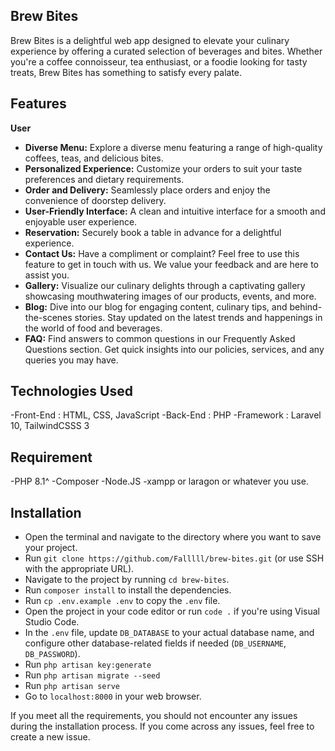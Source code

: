 ## Brew Bites

Brew Bites is a delightful web app designed to elevate your culinary experience by offering a curated selection of beverages and bites. Whether you're a coffee connoisseur, tea enthusiast, or a foodie looking for tasty treats, Brew Bites has something to satisfy every palate.

## Features

**User**
- **Diverse Menu:** Explore a diverse menu featuring a range of high-quality coffees, teas, and delicious bites.
- **Personalized Experience:** Customize your orders to suit your taste preferences and dietary requirements.
- **Order and Delivery:** Seamlessly place orders and enjoy the convenience of doorstep delivery.
- **User-Friendly Interface:** A clean and intuitive interface for a smooth and enjoyable user experience.
- **Reservation:** Securely book a table in advance for a delightful experience.
- **Contact Us:** Have a compliment or complaint? Feel free to use this feature to get in touch with us. We value your feedback and are here to assist you.
- **Gallery:** Visualize our culinary delights through a captivating gallery showcasing mouthwatering images of our products, events, and more.
- **Blog:** Dive into our blog for engaging content, culinary tips, and behind-the-scenes stories. Stay updated on the latest trends and happenings in the world of food and beverages.
- **FAQ:** Find answers to common questions in our Frequently Asked Questions section. Get quick insights into our policies, services, and any queries you may have.

## Technologies Used

-Front-End : HTML, CSS, JavaScript
-Back-End : PHP
-Framework : Laravel 10, TailwindCSSS 3

## Requirement
-PHP 8.1^
-Composer
-Node.JS
-xampp or laragon or whatever you use.

## Installation

- Open the terminal and navigate to the directory where you want to save your project.
- Run `git clone https://github.com/Falllll/brew-bites.git` (or use SSH with the appropriate URL).
- Navigate to the project by running `cd brew-bites`.
- Run `composer install` to install the dependencies.
- Run `cp .env.example .env` to copy the `.env` file.
- Open the project in your code editor or run `code .` if you're using Visual Studio Code.
- In the `.env` file, update `DB_DATABASE` to your actual database name, and configure other database-related fields if needed (`DB_USERNAME`, `DB_PASSWORD`).
- Run `php artisan key:generate`
- Run `php artisan migrate --seed`
- Run `php artisan serve`
- Go to `localhost:8000` in your web browser.

If you meet all the requirements, you should not encounter any issues during the installation process. If you come across any issues, feel free to create a new issue.
